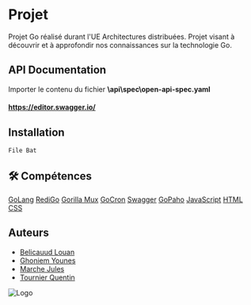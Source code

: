 

# Projet

Projet Go réalisé durant l'UE Architectures distribuées.
Projet visant à découvrir et à approfondir nos connaissances sur la technologie Go.

## API Documentation

Importer le contenu du fichier **\api\spec\open-api-spec.yaml**
#### https://editor.swagger.io/

## Installation

```bash
File Bat
```

## 🛠 Compétences
[GoLang](https://go.dev/doc/)
[RediGo](https://github.com/gomodule/redigo)
[Gorilla Mux](https://github.com/gorilla/mux)
[GoCron](https://github.com/go-co-op/gocron)
[Swagger](https://swagger.io/)
[GoPaho](https://github.com/eclipse/paho.mqtt.golang)
[JavaScript](https://developer.mozilla.org/fr/docs/Web/JavaScript)
[HTML](https://developer.mozilla.org/fr/docs/Web/HTML)
[CSS](https://developer.mozilla.org/fr/docs/Web/CSS)


## Auteurs

- [Belicauud Louan](https://github.com/louanbel)
- [Ghoniem Younes](https://github.com/Dhoulnoun)
- [Marche Jules](https://github.com/julesmarche)
- [Tournier Quentin](https://github.com/QuentinTournier40)


![Logo](https://www.imt-atlantique.fr/sites/default/files/ecole/IMT_Atlantique_logo.png)


